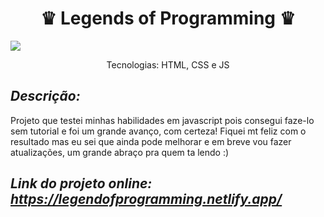 <h1 align="center">♛ Legends of Programming ♛</h1>

<img src="https://user-images.githubusercontent.com/88200985/185725308-1a8b690f-131a-4160-8962-6d2ccac9ca8c.PNG">

<p align="center"> Tecnologias: HTML, CSS e JS </p>

##

*<h2>Descrição:</h2>*
<p>
Projeto que testei minhas habilidades em javascript pois consegui faze-lo sem tutorial e foi um grande avanço, com certeza!
Fiquei mt feliz com o resultado mas eu sei que ainda pode melhorar e em breve vou fazer atualizações, um grande abraço pra quem ta lendo :)
</p>

*<h2>Link do projeto online: https://legendofprogramming.netlify.app/</h2>*


